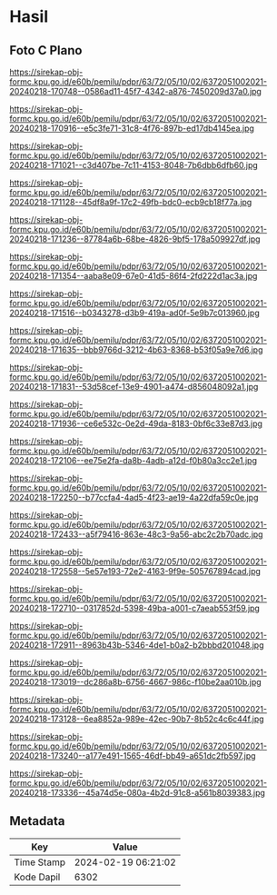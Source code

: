 # Hasil

## Foto C Plano

https://sirekap-obj-formc.kpu.go.id/e60b/pemilu/pdpr/63/72/05/10/02/6372051002021-20240218-170748--0586ad11-45f7-4342-a876-7450209d37a0.jpg

https://sirekap-obj-formc.kpu.go.id/e60b/pemilu/pdpr/63/72/05/10/02/6372051002021-20240218-170916--e5c3fe71-31c8-4f76-897b-ed17db4145ea.jpg

https://sirekap-obj-formc.kpu.go.id/e60b/pemilu/pdpr/63/72/05/10/02/6372051002021-20240218-171021--c3d407be-7c11-4153-8048-7b6dbb6dfb60.jpg

https://sirekap-obj-formc.kpu.go.id/e60b/pemilu/pdpr/63/72/05/10/02/6372051002021-20240218-171128--45df8a9f-17c2-49fb-bdc0-ecb9cb18f77a.jpg

https://sirekap-obj-formc.kpu.go.id/e60b/pemilu/pdpr/63/72/05/10/02/6372051002021-20240218-171236--87784a6b-68be-4826-9bf5-178a509927df.jpg

https://sirekap-obj-formc.kpu.go.id/e60b/pemilu/pdpr/63/72/05/10/02/6372051002021-20240218-171354--aaba8e09-67e0-41d5-86f4-2fd222d1ac3a.jpg

https://sirekap-obj-formc.kpu.go.id/e60b/pemilu/pdpr/63/72/05/10/02/6372051002021-20240218-171516--b0343278-d3b9-419a-ad0f-5e9b7c013960.jpg

https://sirekap-obj-formc.kpu.go.id/e60b/pemilu/pdpr/63/72/05/10/02/6372051002021-20240218-171635--bbb9766d-3212-4b63-8368-b53f05a9e7d6.jpg

https://sirekap-obj-formc.kpu.go.id/e60b/pemilu/pdpr/63/72/05/10/02/6372051002021-20240218-171831--53d58cef-13e9-4901-a474-d856048092a1.jpg

https://sirekap-obj-formc.kpu.go.id/e60b/pemilu/pdpr/63/72/05/10/02/6372051002021-20240218-171936--ce6e532c-0e2d-49da-8183-0bf6c33e87d3.jpg

https://sirekap-obj-formc.kpu.go.id/e60b/pemilu/pdpr/63/72/05/10/02/6372051002021-20240218-172106--ee75e2fa-da8b-4adb-a12d-f0b80a3cc2e1.jpg

https://sirekap-obj-formc.kpu.go.id/e60b/pemilu/pdpr/63/72/05/10/02/6372051002021-20240218-172250--b77ccfa4-4ad5-4f23-ae19-4a22dfa59c0e.jpg

https://sirekap-obj-formc.kpu.go.id/e60b/pemilu/pdpr/63/72/05/10/02/6372051002021-20240218-172433--a5f79416-863e-48c3-9a56-abc2c2b70adc.jpg

https://sirekap-obj-formc.kpu.go.id/e60b/pemilu/pdpr/63/72/05/10/02/6372051002021-20240218-172558--5e57e193-72e2-4163-9f9e-505767894cad.jpg

https://sirekap-obj-formc.kpu.go.id/e60b/pemilu/pdpr/63/72/05/10/02/6372051002021-20240218-172710--0317852d-5398-49ba-a001-c7aeab553f59.jpg

https://sirekap-obj-formc.kpu.go.id/e60b/pemilu/pdpr/63/72/05/10/02/6372051002021-20240218-172911--8963b43b-5346-4de1-b0a2-b2bbbd201048.jpg

https://sirekap-obj-formc.kpu.go.id/e60b/pemilu/pdpr/63/72/05/10/02/6372051002021-20240218-173019--dc286a8b-6756-4667-986c-f10be2aa010b.jpg

https://sirekap-obj-formc.kpu.go.id/e60b/pemilu/pdpr/63/72/05/10/02/6372051002021-20240218-173128--6ea8852a-989e-42ec-90b7-8b52c4c6c44f.jpg

https://sirekap-obj-formc.kpu.go.id/e60b/pemilu/pdpr/63/72/05/10/02/6372051002021-20240218-173240--a177e491-1565-46df-bb49-a651dc2fb597.jpg

https://sirekap-obj-formc.kpu.go.id/e60b/pemilu/pdpr/63/72/05/10/02/6372051002021-20240218-173336--45a74d5e-080a-4b2d-91c8-a561b8039383.jpg


## Metadata

| Key        | Value               |
| ---------- | ------------------- |
| Time Stamp | 2024-02-19 06:21:02 |
| Kode Dapil | 6302                |



